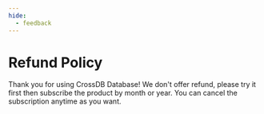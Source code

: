 ```yaml
---
hide:
  - feedback
---
```


# Refund Policy
Thank you for using CrossDB Database! We don't offer refund, please try it first then subscribe the product by month or year. You can cancel the subscription anytime as you want.

